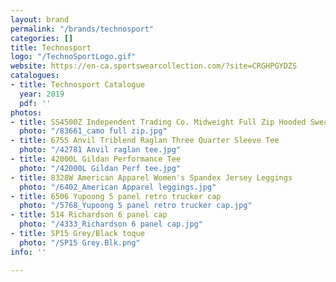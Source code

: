 ```yaml
---
layout: brand
permalink: "/brands/technosport"
categories: []
title: Technosport
logo: "/TechnoSportLogo.gif"
website: https://en-ca.sportswearcollection.com/?site=CRGHPGYDZS
catalogues:
- title: Technosport Catalogue
  year: 2019
  pdf: ''
photos:
- title: SS4500Z Independent Trading Co. Midweight Full Zip Hooded Sweatshirt
  photo: "/83661_camo full zip.jpg"
- title: 6755 Anvil Triblend Raglan Three Quarter Sleeve Tee
  photo: "/42781 Anvil raglan tee.jpg"
- title: 42000L Gildan Performance Tee
  photo: "/42000L Gildan Perf tee.jpg"
- title: 8328W American Apparel Women's Spandex Jersey Leggings
  photo: "/6402_American Apparel leggings.jpg"
- title: 6506 Yupoong 5 panel retro trucker cap
  photo: "/5768_Yupoong 5 panel retro trucker cap.jpg"
- title: 514 Richardson 6 panel cap
  photo: "/4333_Richardson 6 panel cap.jpg"
- title: SP15 Grey/Black toque
  photo: "/SP15 Grey.Blk.png"
info: ''

---
```

